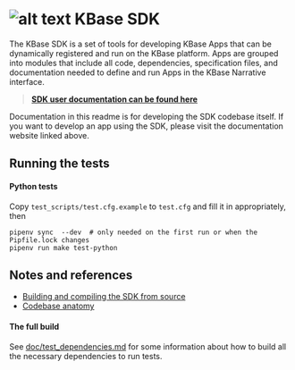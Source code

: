 # ![alt text](https://avatars2.githubusercontent.com/u/1263946?v=3&s=84 "KBase") KBase SDK

The KBase SDK is a set of tools for developing KBase Apps that can be dynamically registered and run on the KBase platform.  Apps are grouped into modules that include all code, dependencies, specification files, and documentation needed to define and run Apps in the KBase Narrative interface.

> **[SDK user documentation can be found here](http://kbase.github.io/kb_sdk_docs)**

Documentation in this readme is for developing the SDK codebase itself. If you want to develop an app using the SDK, please visit the documentation website linked above.

## Running the tests

#### Python tests

Copy `test_scripts/test.cfg.example` to `test.cfg` and fill it in appropriately, then

```
pipenv sync  --dev  # only needed on the first run or when the Pipfile.lock changes
pipenv run make test-python
```

## Notes and references

* [Building and compiling the SDK from source](doc/building_sdk.md)
* [Codebase anatomy](doc/codebase_anatomy.md)

#### The full build

See [doc/test_dependencies.md](doc/test_dependencies.md) for some information about how to build all the necessary dependencies to run tests.
